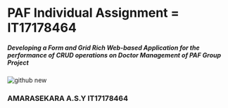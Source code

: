 # PAF Individual Assignment = IT17178464


##### Developing a Form and Grid Rich Web-based Application for the performance of CRUD operations on Doctor Management of PAF Group Project



![github new](https://user-images.githubusercontent.com/61614265/81166764-ad6ff380-8fb1-11ea-9658-7ade0ecd21df.PNG)


### AMARASEKARA A.S.Y  IT17178464
